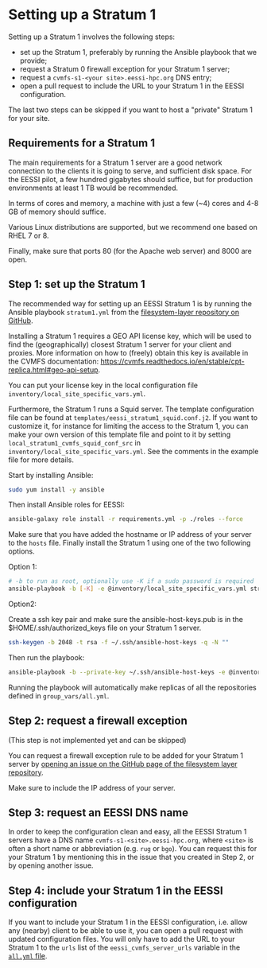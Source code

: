 # Setting up a Stratum 1

Setting up a Stratum 1 involves the following steps:

- set up the Stratum 1, preferably by running the Ansible playbook that we provide;
- request a Stratum 0 firewall exception for your Stratum 1 server;
- request a `cvmfs-s1-<your site>.eessi-hpc.org` DNS entry;
- open a pull request to include the URL to your Stratum 1 in the EESSI configuration.

The last two steps can be skipped if you want to host a "private" Stratum 1 for your site.


## Requirements for a Stratum 1

The main requirements for a Stratum 1 server are a good network connection to the clients it is going to serve,
and sufficient disk space. For the EESSI pilot, a few hundred gigabytes should suffice, but for production
environments at least 1 TB would be recommended.

In terms of cores and memory, a machine with just a few (~4) cores and 4-8 GB of memory should suffice.

Various Linux distributions are supported, but we recommend one based on RHEL 7 or 8.

Finally, make sure that ports 80 (for the Apache web server) and 8000 are open.


## Step 1: set up the Stratum 1

The recommended way for setting up an EESSI Stratum 1 is by running the Ansible playbook `stratum1.yml`
from the [filesystem-layer repository on GitHub](https://github.com/EESSI/filesystem-layer).

Installing a Stratum 1 requires a GEO API license key, which will be used to find the (geographically) closest Stratum 1 server for your client and proxies.
More information on how to (freely) obtain this key is available in the CVMFS documentation: https://cvmfs.readthedocs.io/en/stable/cpt-replica.html#geo-api-setup.

You can put your license key in the local configuration file `inventory/local_site_specific_vars.yml`.

Furthermore, the Stratum 1 runs a Squid server. The template configuration file can be found at `templates/eessi_stratum1_squid.conf.j2`.
If you want to customize it, for instance for limiting the access to the Stratum 1, you can make your own version of this template file 
and point to it by setting `local_stratum1_cvmfs_squid_conf_src` in `inventory/local_site_specific_vars.yml`.
See the comments in the example file for more details.

Start by installing Ansible:

```bash
sudo yum install -y ansible
```

Then install Ansible roles for EESSI:

```bash
ansible-galaxy role install -r requirements.yml -p ./roles --force
```

Make sure that you have added the hostname or IP address of your server to the
`hosts` file. Finally install the Stratum 1 using one of the two following options.

Option 1:

``` bash
# -b to run as root, optionally use -K if a sudo password is required
ansible-playbook -b [-K] -e @inventory/local_site_specific_vars.yml stratum1.yml
```

Option2:

Create a ssh key pair and make sure the ansible-host-keys.pub is in the $HOME/.ssh/authorized_keys file
on your Stratum 1 server.

```bash
ssh-keygen -b 2048 -t rsa -f ~/.ssh/ansible-host-keys -q -N ""
```

Then run the playbook:

```bash
ansible-playbook -b --private-key ~/.ssh/ansible-host-keys -e @inventory/local_site_specific_vars.yml stratum1.yml
```

Running the playbook will automatically make replicas of all the repositories defined in `group_vars/all.yml`.


## Step 2: request a firewall exception

(This step is not implemented yet and can be skipped)

You can request a firewall exception rule to be added for your Stratum 1 server by
[opening an issue on the GitHub page of the filesystem layer repository](https://github.com/EESSI/filesystem-layer/issues/new).

Make sure to include the IP address of your server.


## Step 3: request an EESSI DNS name

In order to keep the configuration clean and easy, all the EESSI Stratum 1 servers have a DNS name
`cvmfs-s1-<site>.eessi-hpc.org`, where `<site>` is often a short name or abbreviation (e.g. `rug` or `bgo`).
You can request this for your Stratum 1 by mentioning this in the issue that you created in Step 2, or by opening another issue.

## Step 4: include your Stratum 1 in the EESSI configuration

If you want to include your Stratum 1 in the EESSI configuration, i.e. allow any (nearby) client to be able to use it,
you can open a pull request with updated configuration files. You will only have to add the URL to your Stratum 1 to the 
`urls` list of the `eessi_cvmfs_server_urls` variable in the
[`all.yml` file](https://github.com/EESSI/filesystem-layer/blob/main/inventory/group_vars/all.yml).
